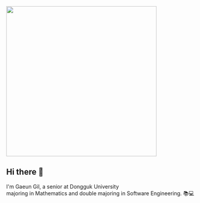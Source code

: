 <a href="https://github.com/devxb/gitanimals">
<img
  src="https://render.gitanimals.org/farms/rlfrkdms1"
  width="400"
  height="auto"
/>
</a>

## Hi there 👋
I'm Gaeun Gil, a senior at Dongguk University
<br>
majoring in Mathematics and double majoring in Software Engineering. 📚💻

<!--
**rlfrkdms1/rlfrkdms1** is a ✨ _special_ ✨ repository because its `README.md` (this file) appears on your GitHub profile.

Here are some ideas to get you started:

- 🔭 I’m currently working on ...
- 🌱 I’m currently learning ...
- 👯 I’m looking to collaborate on ...
- 🤔 I’m looking for help with ...
- 💬 Ask me about ...
- 📫 How to reach me: ...
- 😄 Pronouns: ...
- ⚡ Fun fact: ...
-->
